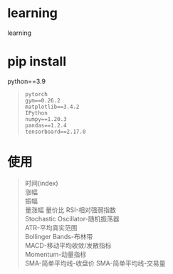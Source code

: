 # learning

learning

# pip install

python==3.9

> `pytorch`  
> `gym==0.26.2`  
> `matplotlib==3.4.2`  
> `IPython`  
> `numpy==1.20.3`  
> `pandas==1.2.4`  
> `tensorboard==2.17.0`

# 使用
> 时间(index)  
> 涨幅  
> 振幅  
> 量涨幅
> 量价比
> RSI-相对强弱指数  
> Stochastic Oscillator-随机振荡器  
> ATR-平均真实范围  
> Bollinger Bands-布林带  
> MACD-移动平均收敛/发散指标  
> Momentum-动量指标  
> SMA-简单平均线-收盘价
> SMA-简单平均线-交易量

